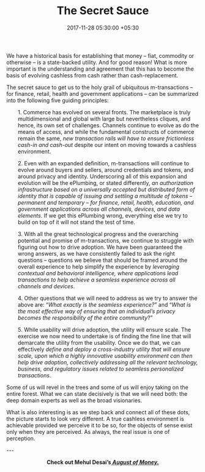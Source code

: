 ﻿---
title: The Secret Sauce
date: 2017-11-28 05:30:00 +05:30
categories:
- Fintech
- Insights
- Mobile
- Enabling Technologies
- Transactions
tags:
- Asia
- Europe
- insights
- Mehul Desai
- US
Person: Mehul Desai
category:
- Enabling Technologies
- Fintech
- Insights
- Mobile
- Transactions
Markets:
- Asia
- Europe
- insights
- Mehul Desai
- US
type: post
status: publish
layout: post
---

<p>We have a historical basis for establishing that money – fiat, commodity or otherwise – is a state-backed utility. And for good reason! What is more important is the understanding and agreement that this has to become the basis of evolving cashless from cash rather than cash-replacement.</p>
<p>The secret sauce to get us to the holy grail of ubiquitous m-transactions – for finance, retail, health and government applications – can be summarized into the following five guiding principles:</p>
<p style="padding-left: 30px;">1. Commerce has evolved on several fronts. The marketplace is truly multidimensional and global with large but nevertheless cliques, and hence, its own set of challenges. Channels continue to evolve as do the means of access, and while the fundamental constructs of commerce remain the same, <i>new transaction rails will have to ensure frictionless cash-in and cash-out</i> despite our intent on moving towards a cashless environment. </p>
<p style="padding-left: 30px;">2. Even with an expanded definition, m-transactions will continue to evolve around buyers and sellers, around credentials and tokens, and around privacy and identity. Underscoring all of this expansion and evolution will be the ePlumbing, or stated differently, <i>an authorization infrastructure based on a universally accepted but distributed form of identity that is capable of issuing and settling a multitude of tokens – permanent and temporary – for finance, retail, health, education, and government applications across all channels, devices, and data elements</i>. If we get this ePlumbing wrong, everything else we try to build on top of it will not stand the test of time.</p>
<p style="padding-left: 30px;">3. With all the great technological progress and the overarching potential and promise of m-transactions, we continue to struggle with figuring out how to drive adoption. We have been guaranteed the wrong answers, as we have consistently failed to ask the right questions – questions we believe that should be framed around the overall experience to help simplify the experience by<i> leveraging contextual and behavioral intelligence, where applications lead transactions to help achieve a seamless experience across all channels and devices</i>.</p>
<p style="padding-left: 30px;">4. Other questions that we will need to address as we try to answer the above are: “<i>What exactly is the seamless experience?”</i> and “<i>What is the most effective way of ensuring that an individual’s privacy becomes the responsibility of the entire community</i>?”</p>
<p style="padding-left: 30px;">5. While usability will drive adoption, the utility will ensure scale. The exercise we now need to undertake is of finding the fine line that will demarcate the utility from the usability. Once we do that, we can effectively <i>define and deploy a cross-industry utility that will ensure scale, upon which a highly innovative usability environment can then help drive adoption, collectively addressing all the relevant technology, business, and regulatory issues related to seamless personalized transactions</i>.</p>
<p>Some of us will revel in the trees and some of us will enjoy taking on the entire forest. What we can state decisively is that we will need both: the deep domain experts as well as the broad visionaries.</p>
<p>What is also interesting is as we step back and connect all of these dots, the picture starts to look very different. A true cashless environment is achievable provided we perceive it to be so, for the objects of sense exist only when they are perceived. As always, the real issue is one of perception.</p>
---
<p style="text-align: center;"><strong>Check out Mehul Desai’s<a href="https://letstalkpayments.com/augustofmoney" target="_blank" rel="noopener noreferrer"><i> August of Money.</i></a></strong></p>
